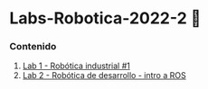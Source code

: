 # Labs-Robotica-2022-2 	:robot:

### Contenido

1.  [Lab 1 - Robótica industrial #1](https://github.com/sofiaponteb/Labs-Robotica-2022-2/blob/main/Lab1.md)
1.  [Lab 2 - Robótica de desarrollo - intro a ROS](https://github.com/sofiaponteb/Labs-Robotica-2022-2/blob/main/Lab2.md)
